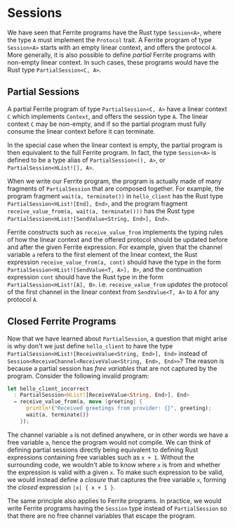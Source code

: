 # Sessions

We have seen that Ferrite programs have the Rust type `Session<A>`, where
the type `A` must implement the `Protocol` trait. A Ferrite program
of type `Session<A>` starts with an empty linear context, and offers
the protocol `A`. More generally, it is also possible to define _partial_
Ferrite programs with non-empty linear context. In such cases, these
programs would have the Rust type `PartialSession<C, A>`.

## Partial Sessions

A partial Ferrite program of type `PartialSession<C, A>` have a linear
context `C` which implements `Context`, and offers the session type `A`.
The linear context `C` may be non-empty, and if so the partial program
must fully consume the linear context before it can terminate.

In the special case when the linear context is empty, the partial program
is then equivalent to the full Ferrite program. In fact, the type
`Session<A>` is defined to be a type alias of `PartialSession<(), A>`,
or `PartialSession<HList![], A>`.

When we write our Ferrite program, the program is actually made of
many fragments of `PartialSession` that are composed together.
For example, the program fragment `wait(a, terminate())` in
`hello_client` has the Rust type `PartialSession<HList![End], End>`,
and the program fragment `receive_value_from(a, wait(a, terminate()))`
has the Rust type `PartialSession<HList![SendValue<String, End>], End>`.

Ferrite constructs such as `receive_value_from` implements the typing
rules of how the linear context and the offered protocol should be
updated before and after the given Ferrite expression. For example,
given that the channel variable `a` refers to the first element of
the linear context, the Rust expression `receive_value_from(a, cont)`
should have the type in the form `PartialSession<HList![SendValue<T, A>], B>`,
and the continuation expression `cont` should have the Rust type in the form
`PartialSession<HList![A], B>`. i.e. `receive_value_from` _updates_
the protocol of the first channel in the linear context from `SendValue<T, A>`
to `A` for any protocol `A`.

## Closed Ferrite Programs

Now that we have learned about `PartialSession`, a question that might arise is
why don't we just define `hello_client` to have the type
`PartialSession<HList![ReceiveValue<String, End>], End>` instead of
`Session<ReceiveChannel<ReceiveValue<String, End>, End>>`?
The reason is because a partial session has _free variables_ that
are not captured by the program. Consider the following invalid program:

```rust
let hello_client_incorrect
  : PartialSession<HList![ReceiveValue<String, End>], End>
  = receive_value_from(a, move |greeting| {
      println!("Received greetings from provider: {}", greeting);
      wait(a, terminate())
    });
```

The channel variable `a` is not defined anywhere, or in other words we
have a free variable `a`, hence the program would not compile.
We can think of defining partial sessions directly being equivalent
to defining Rust expressions containing free variables such as `x + 1`.
Without the surrounding code, we wouldn't able to know where `x` is from
and whether the expression is valid with a given `x`. To make such
expression to be valid, we would instead define a _closure_ that
captures the free variable `x`, forming the _closed_ expression
`|x| { x + 1 }`.

The same principle also applies to Ferrite programs.
In practice, we would write Ferrite programs having the `Session` type
instead of `PartialSession` so that there are no free channel variables
that escape the program.
